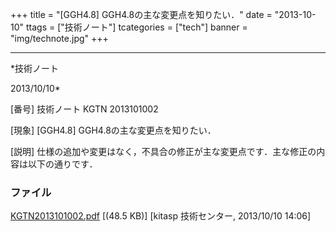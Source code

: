 ﻿+++
title = "[GGH4.8] GGH4.8の主な変更点を知りたい．"
date = "2013-10-10"
ttags = ["技術ノート"]
tcategories = ["tech"]
banner = "img/technote.jpg"
+++

-----------------------------------------------------------------------------------------------------------------------------

*技術ノート

2013/10/10*


[番号]
技術ノート KGTN 2013101002

[現象]
[GGH4.8] GGH4.8の主な変更点を知りたい．

[説明]
仕様の追加や変更はなく，不具合の修正が主な変更点です．主な修正の内容は以下の通りです．


### ファイル

 
 


[KGTN2013101002.pdf](http://techreport.kitasp.net/attachments/download/1381/KGTN2013101002.pdf)
 [(48.5 KB)] [kitasp 技術センター, 2013/10/10
14:06]


 


 

